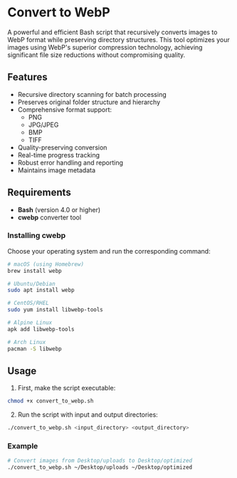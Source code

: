 # Convert to WebP

A powerful and efficient Bash script that recursively converts images to WebP format while preserving directory structures. This tool optimizes your images using WebP's superior compression technology, achieving significant file size reductions without compromising quality.

## Features

* Recursive directory scanning for batch processing
* Preserves original folder structure and hierarchy
* Comprehensive format support:
  * PNG
  * JPG/JPEG
  * BMP
  * TIFF
* Quality-preserving conversion
* Real-time progress tracking
* Robust error handling and reporting
* Maintains image metadata

## Requirements

* **Bash** (version 4.0 or higher)
* **cwebp** converter tool

### Installing cwebp

Choose your operating system and run the corresponding command:

```bash
# macOS (using Homebrew)
brew install webp

# Ubuntu/Debian
sudo apt install webp

# CentOS/RHEL
sudo yum install libwebp-tools

# Alpine Linux
apk add libwebp-tools

# Arch Linux
pacman -S libwebp
```

## Usage

1. First, make the script executable:
```bash
chmod +x convert_to_webp.sh
```

2. Run the script with input and output directories:
```bash
./convert_to_webp.sh <input_directory> <output_directory>
```

### Example

```bash
# Convert images from Desktop/uploads to Desktop/optimized
./convert_to_webp.sh ~/Desktop/uploads ~/Desktop/optimized
```